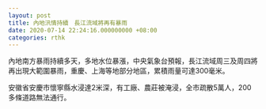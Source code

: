 ```yaml
---
layout: post
title: 內地汛情持續　長江流域將再有暴雨
date: 2020-07-14 22:24:16.000000000 +08:00
categories: rthk
---
```


內地南方暴雨持續多天，多地水位暴漲，中央氣象台預報，長江流域周三及周四將再出現大範圍暴雨，重慶、上海等地部分地區，累積雨量可達300毫米。

安徽省安慶市懷寧縣水浸達2米深，有工廠、農莊被淹浸，全市疏散5萬人，200多條道路無法通行。
